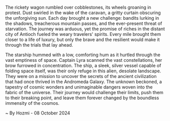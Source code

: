 
The rickety wagon rumbled over cobblestones, its wheels groaning in protest. Dust swirled in the wake of the caravan, a gritty curtain obscuring the unforgiving sun.  Each day brought a new challenge: bandits lurking in the shadows, treacherous mountain passes, and the ever-present threat of starvation. The journey was arduous, yet the promise of riches in the distant city of Antioch fueled the weary travelers' spirits. Every mile brought them closer to a life of luxury, but only the brave and the resilient would make it through the trials that lay ahead.

The starship hummed with a low, comforting hum as it hurtled through the vast emptiness of space. Captain Lyra scanned the vast constellations, her brow furrowed in concentration.  The ship, a sleek, silver vessel capable of folding space itself, was their only refuge in this alien, desolate landscape.  They were on a mission to uncover the secrets of the ancient civilization that had once thrived in the Andromeda Galaxy.  The unknown beckoned, a tapestry of cosmic wonders and unimaginable dangers woven into the fabric of the universe. Their journey would challenge their limits, push them to their breaking point, and leave them forever changed by the boundless immensity of the cosmos. 

~ By Hozmi - 08 October 2024
